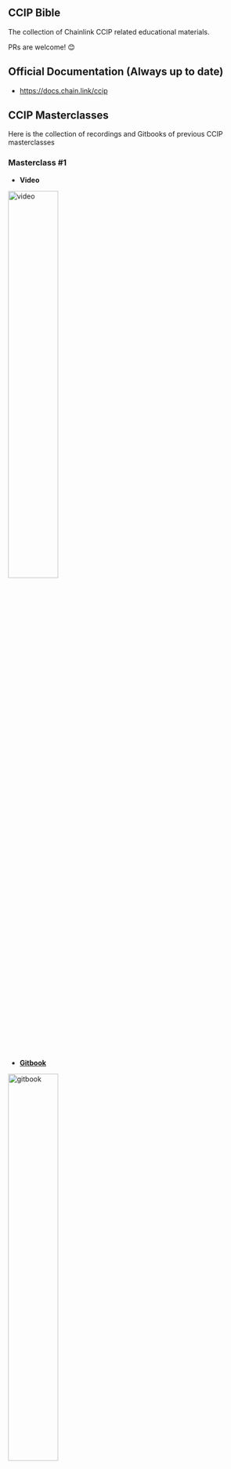 ## CCIP Bible

The collection of Chainlink CCIP related educational materials. 

PRs are welcome! 😊

## Official Documentation (Always up to date)

- https://docs.chain.link/ccip

## CCIP Masterclasses

Here is the collection of recordings and Gitbooks of previous CCIP masterclasses

### Masterclass #1

- **Video**

<a href="https://youtu.be/Q18mJ98Ly4Q?feature=shared"><img width="45%" alt="video" src="https://github.com/andrejrakic/ccip-bible/assets/37881789/e8fbc9b2-70e5-4116-a0d6-84cae0daa34f"> 

- **Gitbook**

<a href="https://cll-devrel.gitbook.io/chainlink-ccip/getting-started/chainlink-ccip"><img width="45%"  alt="gitbook" src="https://github.com/andrejrakic/ccip-bible/assets/37881789/6deac270-d307-4805-ad0a-2df9703e006c">

### Masterclass #2

- **Video**

<a href="https://youtu.be/kL511J0bkQY?feature=shared"><img width="45%" alt="video" src="https://github.com/andrejrakic/ccip-bible/assets/37881789/eda635c2-2f29-4176-99e7-419bbc8c328e"> 

- **Gitbook**

<a href="https://cll-devrel.gitbook.io/ccip-masterclass-2"><img width="45%"  alt="gitbook" src="https://github.com/andrejrakic/ccip-bible/assets/37881789/24c73ee4-7822-4081-ab91-32cec3a28b9e">

### Masterclass #3

- **Video**

<a href="https://youtu.be/tNBuMks0HGc?feature=shared"><img width="45%" alt="video" src="https://github.com/andrejrakic/ccip-bible/assets/37881789/08cf9dd8-341d-4591-955a-301077b0b4df"> 

- **Gitbook**

<a href="https://cll-devrel.gitbook.io/ccip-masterclass-3"><img width="45%"  alt="gitbook" src="https://github.com/andrejrakic/ccip-bible/assets/37881789/c7fcac24-bb9b-40c0-975c-3304dc4dd067">

### Masterclass #4

- **Video**

<a href="https://youtu.be/Q18mJ98Ly4Q?feature=shared"><img width="45%" alt="video" src="https://github.com/andrejrakic/ccip-bible/assets/37881789/72df194d-af4e-45bb-93d0-f1752365991a"> 

- **Gitbook**

<a href="https://cll-devrel.gitbook.io/ccip-masterclass-4"><img width="45%"  alt="gitbook" src="https://github.com/andrejrakic/ccip-bible/assets/37881789/b1b58786-ef8c-4331-b256-78063d893fdd">

## Open-source guides
